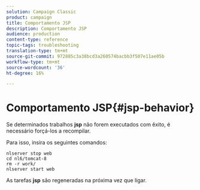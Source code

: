 ```yaml
---
solution: Campaign Classic
product: campaign
title: Comportamento JSP
description: Comportamento JSP
audience: production
content-type: reference
topic-tags: troubleshooting
translation-type: tm+mt
source-git-commit: 972885c3a38bcd3a260574bacbb3f507e11ae05b
workflow-type: tm+mt
source-wordcount: '36'
ht-degree: 16%

---
```



# Comportamento JSP{#jsp-behavior}

Se determinados trabalhos **jsp** não forem executados com êxito, é necessário forçá-los a recompilar.

Para isso, insira os seguintes comandos:

```
nlserver stop web
cd nl6/tomcat-8
rm -r work/
nlserver start web
```

As tarefas **jsp** são regeneradas na próxima vez que ligar.
